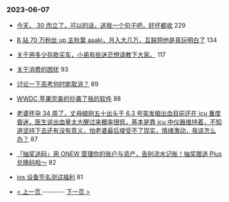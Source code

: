 ### 2023-06-07 
- [今天， 30 而立了，可以的话，送我一个句子吧，好坏都收](https://www.v2ex.com/t/946552) 229
- [B 站 70 万粉丝 up 主秋葉 aaaki，月入大几万，互联网他是真玩明白了](https://www.v2ex.com/t/946530) 134
- [关于用多少存款买车，小弟有些迷茫想请教下大家。](https://www.v2ex.com/t/946535) 117
- [关于消费的困扰](https://www.v2ex.com/t/946556) 93
- [讨论一下高考何时能取消？](https://www.v2ex.com/t/946553) 89
- [WWDC 苹果完美的抄袭了我的软件](https://www.v2ex.com/t/946603) 88
- [老婆怀孕 34 周了，丈母娘刚五十出头于 6.3 号突发脑出血目前还在 icu 重度昏迷，医生说出血量太大醒过来概率很低，基本是靠 icu 中仪器维持着，不知道坚持下去还有没有意义，怕老婆最后接受不了现实，情绪激动，我该怎么办？](https://www.v2ex.com/t/946629) 87
- [「抽奖送码」用 ONEW 管理你的账户与资产，告别流水记账！抽奖赠送 Plus 兑换码啦～](https://www.v2ex.com/t/946500) 82
- [ios 设备签名测试福利](https://www.v2ex.com/t/946477) 81 

- [ < 上一页 ](https://github.com/able8/v2ex-hot-record/blob/master/2023-06-06.md) -------- [ 下一页 > ](https://github.com/able8/v2ex-hot-record/blob/master/2023-06-08.md)